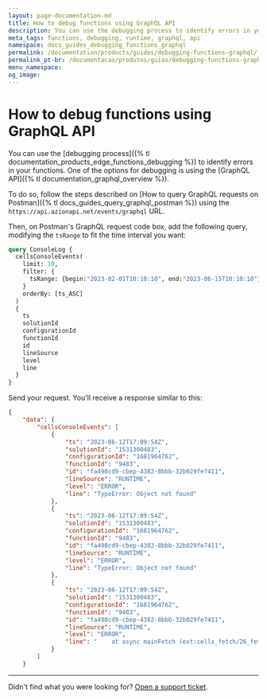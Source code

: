 ```yaml
---
layout: page-documentation-md
title: How to debug functions using GraphQL API
description: You can use the debugging process to identify errors in your functions.
meta_tags: functions, debugging, runtime, graphql, api
namespace: docs_guides_debugging_functions_graphql
permalink: /documentation/products/guides/debugging-functions-graphql/
permalink_pt-br: /documentacao/produtos/guias/debugging-functions-graphql/
menu_namespace: 
og_image: 
---
```


# How to debug functions using GraphQL API

You can use the [debugging process]({% tl documentation_products_edge_functions_debugging %}) to identify errors in your functions. One of the options for debugging is using the [GraphQL API]({% tl documentation_graphql_overview %}).

To do so, follow the steps described on [How to query GraphQL requests on Postman]({% tl docs_guides_query_graphql_postman %}) using the `https://api.azionapi.net/events/graphql` URL.

Then, on Postman's GraphQL request code box, add the following query, modifying the `tsRange` to fit the time interval you want:

```graphql
query ConsoleLog {
  cellsConsoleEvents(
    limit: 10,
    filter: {
      tsRange: {begin:"2023-02-01T10:10:10", end:"2023-06-15T10:10:10"}
    }
    orderBy: [ts_ASC]
  )
  {
    ts
    solutionId
    configurationId
    functionId
    id
    lineSource
    level
    line
  }
}
```

Send your request. You'll receive a response similar to this:

```json
{
    "data": {
        "cellsConsoleEvents": [
            {
                "ts": "2023-06-12T17:09:54Z",
                "solutionId": "1531300483",
                "configurationId": "1681964762",
                "functionId": "9483",
                "id": "fa498cd9-cbep-4382-8bbb-32b029fe7411",
                "lineSource": "RUNTIME",
                "level": "ERROR",
                "line": "TypeError: Object not found"
            },
            {
                "ts": "2023-06-12T17:09:54Z",
                "solutionId": "1531300483",
                "configurationId": "1681964762",
                "functionId": "9483",
                "id": "fa498cd9-cbep-4382-8bbb-32b029fe7411",
                "lineSource": "RUNTIME",
                "level": "ERROR",
                "line": "TypeError: Object not found"
            },
            {
                "ts": "2023-06-12T17:09:54Z",
                "solutionId": "1531300483",
                "configurationId": "1681964762",
                "functionId": "9483",
                "id": "fa498cd9-cbep-4382-8bbb-32b029fe7411",
                "lineSource": "RUNTIME",
                "level": "ERROR",
                "line": "    at async mainFetch (ext:cells_fetch/26_fetch.js:266:12)"
            }
        ]
    }
```

---

Didn't find what you were looking for? [Open a support ticket](https://tickets.azion.com/).
